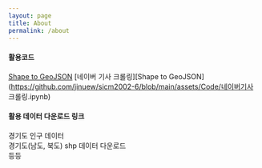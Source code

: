 ```yaml
---
layout: page
title: About
permalink: /about
---
```


#### 활용코드

[Shape to GeoJSON](https://github.com/jinuew/sicm2002-6/blob/main/assets/Code/Shape_to_GeoJSON.ipynb)
[네이버 기사 크롤링][Shape to GeoJSON](https://github.com/jinuew/sicm2002-6/blob/main/assets/Code/네이버기사 크롤링.ipynb)

#### 활용 데이터 다운로드 링크

경기도 인구 데이터<br>
경기도(남도, 북도) shp 데이터 다운로드<br>
등등

